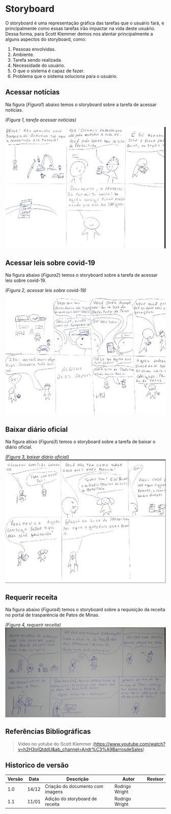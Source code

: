 # Storyboard

O storyboard é uma representação gráfica das tarefas que o usuário fará, e principalmente como essas tarefas irão impactar na vida deste usuário. Dessa forma, para Scott Klemmer demos nos atentar principalmente a alguns aspectos do storyboard, como:

1. Pessoas envolvidas.
2. Ambiente.
3. Tarefa sendo realizada.
4. Necessidade do usuário.
5. O que o sistema é capaz de fazer.
6. Problema que o sistema soluciona para o usuário.

## Acessar notícias

Na figura (_Figura1_) abaixo temos o storyboard sobre a tarefa de acessar notícias.

_(Figura 1, tarefa acessar notícias)_

![Figura 1](../assets/construtora.jpeg)

## Acessar leis sobre covid-19

Na figura abaixo (_Figura2_) temos o storyboard sobre a tarefa de acessar leis sobre covid-19.

_(Figura 2, acessar leis sobre covid-19)_

![Figura 2](../assets/restaurante.jpeg)

## Baixar diário oficial

Na figura abixo (_Figura3_) temos o storyboard sobre a tarefa de baixar o diário oficial.

_(Figura 3, baixar diário oficial)_
![Figura 3](../assets/velho.jpeg)

## Requerir receita
Na figura abaixo (_Figura4_) temos o storyboard sobre a requisição da receita no portal de trasparência de Patos de Minas.

_(Figura 4, requerir receita)_
![Figura 4](../assets/receita.jpeg)

## Referências Bibliográficas

> Vídeo no yotube do Scott Klemmer (https://www.youtube.com/watch?v=h2H3oIQtddU&ab_channel=Andr%C3%A9BarrosdeSales)

## Historico de versão

| Versão | Data  | Descrição                        | Autor          | Revisor |
| ------ | ----- | -------------------------------- | -------------- | ------- |
| 1.0    | 14/12 | Criação do documento com imagens | Rodrigo Wright |         |
| 1.1    | 11/01 | Adição do storyboard de receita  | Rodrigo Wright |         |
